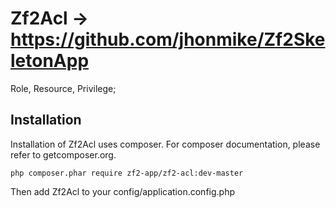 Zf2Acl -> https://github.com/jhonmike/Zf2SkeletonApp
====================================================

Role, Resource, Privilege;

Installation
------------

Installation of Zf2Acl uses composer. For composer documentation, please refer to getcomposer.org.

	php composer.phar require zf2-app/zf2-acl:dev-master

Then add Zf2Acl to your config/application.config.php

